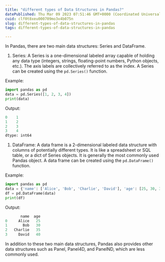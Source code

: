 ```yaml
---
title: "different types of Data Structures in Pandas?"
datePublished: Thu Mar 09 2023 07:51:46 GMT+0000 (Coordinated Universal Time)
cuid: clf0t8xeu000709mo3x4b075n
slug: different-types-of-data-structures-in-pandas
tags: different-types-of-data-structures-in-pandas

---
```


In Pandas, there are two main data structures: Series and DataFrame.

1. Series: A Series is a one-dimensional labeled array capable of holding any data type (integers, strings, floating-point numbers, Python objects, etc.). The axis labels are collectively referred to as the index. A Series can be created using the `pd.Series()` function.
    

Example:

```python
import pandas as pd
data = pd.Series([1, 2, 3, 4])
print(data)
```

Output:

```python
0    1
1    2
2    3
3    4
dtype: int64
```

1. DataFrame: A data frame is a 2-dimensional labeled data structure with columns of potentially different types. It is like a spreadsheet or SQL table, or a dict of Series objects. It is generally the most commonly used Pandas object. A data frame can be created using the `pd.DataFrame()` function.
    

Example:

```python
import pandas as pd
data = {'name': ['Alice', 'Bob', 'Charlie', 'David'], 'age': [25, 30, 35, 40]}
df = pd.DataFrame(data)
print(df)
```

Output:

```python
       name  age
0     Alice   25
1       Bob   30
2   Charlie   35
3     David   40
```

In addition to these two main data structures, Pandas also provides other data structures such as Panel, Panel4D, and PanelND, which are less commonly used.
